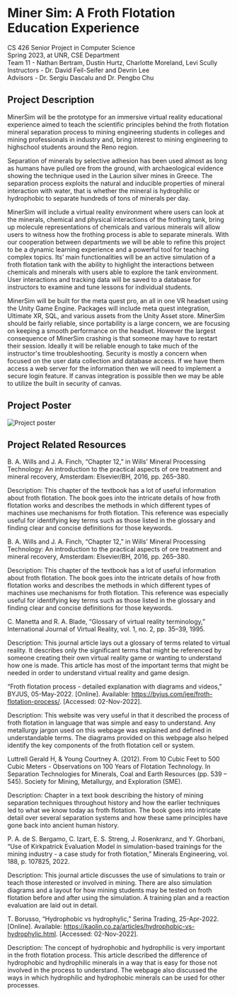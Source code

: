 # Miner Sim: A Froth Flotation Education Experience
CS 426 Senior Project in Computer Science  
Spring 2023, at UNR, CSE Department  
Team 11 - Nathan Bertram, Dustin Hurtz, Charlotte Moreland, Levi Scully  
Instructors - Dr. David Feil-Seifer and Devrin Lee  
Advisors - Dr. Sergiu Dascalu and Dr. Pengbo Chu  

## Project Description
MinerSim will be the prototype for an immersive virtual reality educational experience aimed to teach the scientific principles behind the froth flotation mineral separation process to mining engineering students in colleges and mining professionals in industry and, bring interest to mining engineering to highschool students around the Reno region.  
  
Separation of minerals by selective adhesion has been used almost as long as humans have pulled ore from the ground, with archaeological evidence showing the technique used in the Laurion silver mines in Greece. The separation process exploits the natural and inducible properties of mineral interaction with water, that is whether the mineral is hydrophilic or hydrophobic to separate hundreds of tons of minerals per day.  
  
MinerSim will include a virtual reality environment where users can look at the minerals, chemical and physical interactions of the frothing tank, bring up molecule representations of chemicals and various minerals will allow users to witness how the frothing process is able to separate minerals. With our cooperation between departments we will be able to refine this project to be a dynamic learning experience and a powerful tool for teaching complex topics. Its’ main functionalities will be an active simulation of a froth flotation tank with the ability to highlight the interactions between
chemicals and minerals with users able to explore the tank environment. User interactions and tracking data will be saved to a database for instructors to examine and tune lessons for individual students.  
  
MinerSim will be built for the meta quest pro, an all in one VR headset using the Unity Game Engine. Packages will include meta quest integration, Ultimate XR, SQL, and various assets from the Unity Asset store. MinerSim should be fairly reliable, since portability is a large concern, we are focusing on keeping a smooth performance on the headset. However the largest consequence of MinerSim crashing is that someone may have to restart their session. Ideally it will be reliable enough to take much of the instructor's time troubleshooting. Security is mostly a concern when focused on the user data collection and database access. If we have them access a web server for the information then we will need to implement a secure login feature. If canvas integration is possible then we may be able to utilize the built in security of canvas.

## Project Poster
![Project poster](https://drive.google.com/file/d/1gmqE3Q7wTHfg0p6Yn3Sr1jWGFII4EZSD/view?usp=share_link)

## Project Related Resources
B. A. Wills and J. A. Finch, “Chapter 12,” in Wills' Mineral Processing Technology: An introduction to the practical aspects of ore treatment and mineral recovery, Amsterdam: Elsevier/BH, 2016, pp. 265–380.  
  
Description: This chapter of the textbook has a lot of useful information about froth flotation. The book goes into the intricate details of how froth flotation works and describes the methods in which different types of machines use mechanisms for froth flotation. This reference was especially useful for identifying key terms such as those listed in the glossary and finding clear and concise definitions for those keywords.  
  
B. A. Wills and J. A. Finch, “Chapter 12,” in Wills' Mineral Processing Technology: An introduction to the practical aspects of ore treatment and mineral recovery, Amsterdam: Elsevier/BH, 2016, pp. 265–380.  
  
Description: This chapter of the textbook has a lot of useful information about froth flotation. The book goes into the intricate details of how froth flotation works and describes the methods in which different types of machines use mechanisms for froth flotation. This reference was especially useful for identifying key terms such as those listed in the glossary and finding clear and concise definitions for those keywords.  

C. Manetta and R. A. Blade, “Glossary of virtual reality terminology,” International Journal of Virtual Reality, vol. 1, no. 2, pp. 35–39, 1995.  
  
Description: This journal article lays out a glossary of terms related to virtual reality. It describes only the significant terms that might be referenced by someone creating their own virtual reality game or wanting to understand how one is made. This article has most of the important terms that might be needed in order to understand virtual reality and game design.  
  
“Froth flotation process - detailed explanation with diagrams and videos,” BYJUS, 05-May-2022. [Online]. Available: https://byjus.com/jee/froth-flotation-process/. [Accessed: 02-Nov-2022].  

Description: This website was very useful in that it described the process of froth flotation in language that was simple and easy to understand. Any metallurgy jargon used on this webpage was explained and defined in understandable terms. The diagrams provided on this webpage also helped identify the key components of the froth flotation cell or system.  
  
Luttrell Gerald H, & Young Courtney A. (2012). From 10 Cubic Feet to 500 Cubic Meters - Observations on 100 Years of Flotation Technology. In Separation Technologies for Minerals, Coal and Earth Resources (pp. 539 – 545). Society for Mining, Metallurgy, and Exploration (SME).  
  
Description: Chapter in a text book describing the history of mining separation techniques throughout history and how the earlier techniques led to what we know today as froth flotation. The book goes into intricate detail over several separation systems and how these same principles have gone back into ancient human history.  
  
P. A. de S. Bergamo, C. Izart, E. S. Streng, J. Rosenkranz, and Y. Ghorbani, “Use of Kirkpatrick Evaluation Model in simulation-based trainings for the mining industry - a case study for froth flotation,” Minerals Engineering, vol. 188, p. 107825, 2022.  
  
Description: This journal article discusses the use of simulations to train or teach those interested or involved in mining. There are also simulation diagrams and a layout for how mining students may be tested on froth flotation before and after using the simulation. A training plan and a reaction evaluation are laid out in detail.  
  
T. Borusso, “Hydrophobic vs hydrophylic,” Serina Trading, 25-Apr-2022. [Online]. Available: https://kaolin.co.za/articles/hydrophobic-vs-hydrophylic.html. [Accessed: 02-Nov-2022].  
  
Description: The concept of hydrophobic and hydrophilic is very important in the froth flotation process. This article described the difference of hydrophobic and hydrophilic minerals in a way that is easy for those not involved in the process to understand. The webpage also discussed the ways in which hydrophilic and hydrophobic minerals can be used for other processes.

